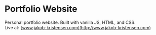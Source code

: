 # Portfolio Website

Personal portfolio website. Built with vanilla JS, HTML, and CSS.  
Live at: [www.jakob-kristensen.com](http://www.jakob-kristensen.com)
